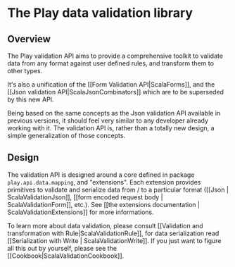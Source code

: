 # The Play data validation library

## Overview

The Play validation API aims to provide a comprehensive toolkit to validate data from any format against user defined rules, and transform them to other types.

It's also a unification of the [[Form Validation API|ScalaForms]], and the [[Json validation API|ScalaJsonCombinators]] which are to be superseded by this new API.

Being based on the same concepts as the Json validation API available in previous versions, it should feel very similar to any developer already working with it. The validation API is, rather than a totally new design, a simple generalization of those concepts.

## Design

The validation API is designed around a core defined in package `play.api.data.mapping`, and "extensions". Each extension provides primitives to validate and serialize data from / to a particular format ([[Json | ScalaValidationJson]], [[form encoded request body | ScalaValidationForm]], etc.). See [[the extensions documentation | ScalaValidationExtensions]] for more informations.

To learn more about data validation, please consult [[Validation and transformation with Rule|ScalaValidationRule]], for data serialization read [[Serialization with Write | ScalaValidationWrite]]. If you just want to figure all this out by yourself, please see the [[Cookbook|ScalaValidationCookbook]].
